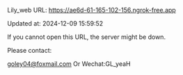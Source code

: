 Lily_web URL: https://ae6d-61-165-102-156.ngrok-free.app

Updated at: 2024-12-09 15:59:52

If you cannot open this URL, the server might be down.

Please contact: 

goley04@foxmail.com Or Wechat:GL_yeaH